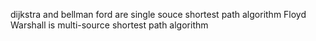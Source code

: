 dijkstra and bellman ford are single souce shortest path algorithm
Floyd Warshall is multi-source shortest path algorithm
